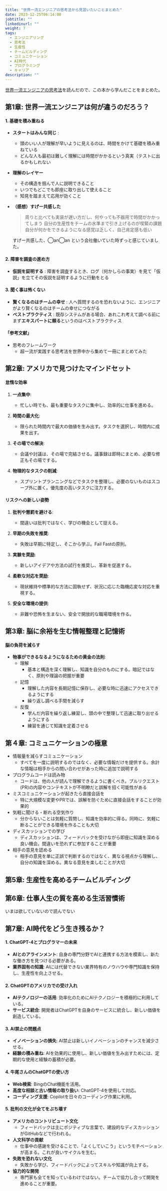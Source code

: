 ```yaml
---
title: "世界一流エンジニアの思考法から見習いたいことまとめた"
date: 2023-12-25T06:14:00
jobtitle: ""
linkedinurl: ""
weight: 7
tags:
  - エンジニアリング
  - 思考法
  - 生産性
  - チームビルディング
  - コミュニケーション
  - AI時代
  - プログラミング
  - キャリア
description: ""
---
```



[世界一流エンジニアの思考法](https://www.amazon.co.jp/世界一流エンジニアの思考法-牛尾-剛/dp/4163917683)を読んだので、この本から学んだことをまとめた。

## 第1章: 世界一流エンジニアは何が違うのだろう？

#### 1. 基礎を積み重ねる

- **スタートはみんな同じ** :
  - 頭のいい人が理解が早いように見えるのは、時間をかけて基礎を積み重ねている
  - どんな人も最初は難しく理解には時間がかかるという真実（テストに出るかもしれない
- **理解のレイヤー**
  - その構造を掴んで人に説明できること
  - いつでもどこでも即座に取り出して使えること
  - 知見を踏まえて応用が効くこと  
- **（感想）すげー共感した**
    > 周りと比べても実装が遅い方だし、何やっても不器用で時間がかかってしまう
    > 自分の生産性をチームの水準まで引き上げるのが喫緊の課題
    > 自分が何かをできるようになる感覚は乏しく、自己肯定感も低い

    すげー共感した、◯an◯an という会社働いていた時ずっと感じていました。

#### 2. 障害を調査の進め方

- **仮説を証明する** : 障害を調査するとき、ログ（何かしらの事実）を見て「仮説」を立てその仮説を証明するように行動をとる

#### 3. 聞く事は怖くない

- **賢くなるのはチームの幸せ** : 人へ質問するのを恐れないように、エンジニアがより賢くなるのはチームの幸せにつながる
- **ベストプラクティス** : 既存システムがある場合、あれこれ考えて調べる前にまず**エキスパートに頼る**というのはベストプラクティス

#### 「参考文献」

- 思考のフレームワーク
  - 超一流が実践する思考法を世界中から集めて一冊にまとめてみた

## 第2章: アメリカで見つけたマインドセット

#### 怠惰な効率

1. **一点集中**:
   - 忙しい時でも、最も重要なタスクに集中し、効率的に仕事を進める。

2. **時間の最大化**:
   - 限られた時間内で最大の価値を生み出す。タスクを選択し、時間内に成果を出す。

3. **その場での解決**:
   - 会議や討議は、その場で完結させる。議事録は即時にまとめ、必要な修正もその場でする。

4. **物理的なタスクの削減**:
   - スプリントプランニングなどでタスクを整理し、必要のないものはスコープ外に置く。優先度の高いタスクに注力する。

#### リスクへの新しい姿勢

1. **批判や懲罰を避ける**:
   - 間違いは批判ではなく、学びの機会として捉える。

2. **早期の失敗を推奨**:
   - 失敗は早期に特定し、そこから学ぶ。Fail Fastの原則。

3. **実験を奨励**:
   - 新しいアイデアや方法の試行を推奨し、革新を促進する。

4. **柔軟な対応を奨励**:
   - 現状維持や標準的な方法に固執せず、状況に応じた臨機応変な対応を重視する。

5. **安全な環境の提供**:
   - 非難や恐怖を生まない、安全で開放的な職場環境を作る。

## 第3章: 脳に余裕を生む情報整理と記憶術

#### 脳の負荷を減らす

- **物事ができるなるようになるための黄金の法則**:
  - 理解
    - 基本と構造を深く理解し、知識を自分のものにする。暗記ではなく、原則や理論の把握が重要
  - 記憶
    - 理解した内容を長期記憶に保存し、必要な時に迅速にアクセスできるようにする
    - 繰り返し調べる手間を減らす
  - 反復
    - 学んだ内容を繰り返し練習し、頭の中で整理して迅速に取り出せるようにする
    - 練習を通じて知識を定着させる

## 第４章: コミュニケーションの極意

- 情報量を減らすコミュニケーション
  - すべてを一度に説明するのではなく、必要な情報だけを提供する。余計な情報は相手からの問い合わせがあった時に追加で説明する
- プログラムコードは読み物
  - コードは、他の人が読んで理解できるように書くべき。プルリクエスト(PR)の内容やコンテキストが不明瞭だと誤解を招く可能性がある
- ミスコミュニケーションが起きたら直接会話を
  - 特に大規模な変更やPRでは、誤解を防ぐために直接会話をすることが効果的
- 気軽に聞ける・断れる空気作り
  - 分からないことは気軽に質問し、知識を効率的に得る。同時に、気軽に断ることができる環境を作ることも大切
- ディスカッションでの学び
  - ディスカッションは、フィードバックを受けながら即座に知識を深める良い機会。間違いを恐れずに参加することが重要
- 相手の意見を認める
  - 相手の意見を単に正誤で判断するのではなく、異なる視点から理解し、自分の知識を深める。異なる意見を楽しむことが大切

## 第5章: 生産性を高めるチームビルディング

## 第6章: 仕事人生の質を高める生活習慣術

いまは欲していないので読んでない

## 第7章: AI時代をどう生き残るか？

#### 1. ChatGPT-4とプログラマーの未来

- **AIとのアラインメント**: 自身の専門分野でAIと連携する方法を模索し、新たな働き方を見つける必要がある。
- **業界固有の知識**: AIには代替できない業界特有のノウハウや専門知識を保持し、生産性を向上させる。

#### 2. ChatGPTのアメリカでの受け入れ

- **AIテクノロジーの活用**: 効率化のためにAIテクノロジーを積極的に利用している。
- **サービス統合**: 開発者はChatGPTを自身のサービスに統合し、新しい価値を創造している。

#### 3. AI禁止の問題点

- **イノベーションの損失**: AI禁止は新しいイノベーションのチャンスを減少させる。
- **経験の積み重ね**: AIを効果的に使用し、新しい価値を生み出すためには、定期的な使用と経験の蓄積が必要。

#### 4. 牛尾さんのChatGPTの使い方

- **Web検索**: BingのChat機能を活用。
- **高度な相談と古い情報の取り扱い**: ChatGPT-4を使用して対応。
- **コーディング支援**: Copilotを日々のコーディング作業に利用。

#### 5. 批判の文化が全てをぶち壊す

- **アメリカのコントリビュート文化**
  - フィードバックは主にポジティブな言葉で、建設的なディスカッションがGitHubなどで行われる。
- **人文科学の貢献**
  - 仕事中の感謝を受けることで、「よくしていこう」というモチベーションが高まる。これが良いサイクルを生む。
- **失敗を恐れない文化**
  - 失敗から学び、フィードバックによってスキルや知識が向上する。
- **協力的な開発**
  - 専門家も全てを知っているわけではない。チームで協力し合って開発を進めることが重要。

